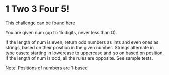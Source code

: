 # 1 Two 3 Four 5!

This challenge can be found [here](https://www.codewars.com/kata/59f2746e50c8c2b55d000085)

You are given num (up to 15 digits, never less than 0).

If the length of num is even, return odd numbers as ints and even ones as strings, based on their position in the given number. Strings alternate in type cases: starting in lowercase to uppercase and so on based on position. If the length of num is odd, all the rules are opposite. See sample tests.

Note: Positions of numbers are 1-based